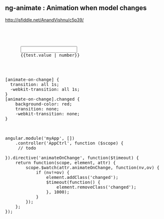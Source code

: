 

ng-animate : Animation when model changes
-----------------------------------------
http://jsfiddle.net/AnandVishnu/c5p39/

<pre>

<div ng-app="myApp">
    <div ng-controller="AppCtrl">
      <input type="text" ng-model="test.value"></input>
      <span animate-on-change='test.value'>{{test.value | number}}</span>       
    </div>
</div>

[animate-on-change] {
  transition: all 1s;
  -webkit-transition: all 1s;
}
[animate-on-change].changed {
    background-color: red;
    transition: none;
    -webkit-transition: none;
}



angular.module('myApp', [])
    .controller('AppCtrl', function ($scope) {
     // todo   
  
}).directive('animateOnChange', function($timeout) {
    return function(scope, element, attr) {
        scope.$watch(attr.animateOnChange, function(nv,ov) {
            if (nv!=ov) {
                element.addClass('changed');
                $timeout(function() {
                    element.removeClass('changed');
                }, 1000);
            }
        });
    };  
});
</pre>
